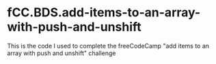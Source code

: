 # fCC.BDS.add-items-to-an-array-with-push-and-unshift
This is the code I used to complete the freeCodeCamp "add items to an array with push and unshift" challenge
